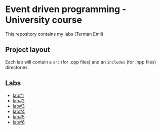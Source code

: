# Event driven programming - University course
This repository contains my labs (Terman Emil)

## Project layout
Each lab will contain a `src` (for .cpp files) and an `includes` (for .hpp files) directories.

## Labs
* [lab#1](./lab1)
* [lab#2](./lab2)
* [lab#3](./lab3)
* [lab#4](./lab5)
* [lab#5](./lab5)
* [lab#6](./lab6)
